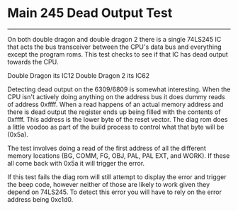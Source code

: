 # Main 245 Dead Output Test
---
On both double dragon and double dragon 2 there is a single 74LS245 IC that
acts the bus transceiver between the CPU's data bus and everything except
the program roms.  This test checks to see if that IC has dead output towards
the CPU.

Double Dragon its IC12
Double Dragon 2 its IC62

Detecting dead output on the 6309/6809 is somewhat interesting.  When the CPU
isn't actively doing anything on the address bus it does dummy reads of
address 0xffff.  When a read happens of an actual memory address and there is
dead output the register ends up being filled with the contents of 0xffff.  This
address is the lower byte of the reset vector.  The diag rom does a little
voodoo as part of the build process to control what that byte will be (0x5a).

The test involves doing a read of the first address of all the different memory
locations (BG, COMM, FG, OBJ, PAL, PAL EXT, and WORK).  If these all come back
with 0x5a it will trigger the error.

If this test fails the diag rom will still attempt to display the error and
trigger the beep code, however neither of those are likely to work given they
depend on 74LS245.  To detect this error you will have to rely on the error
address being 0xc1d0.
